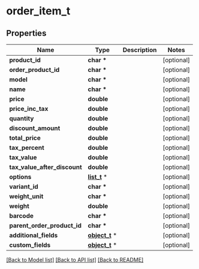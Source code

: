 # order_item_t

## Properties
Name | Type | Description | Notes
------------ | ------------- | ------------- | -------------
**product_id** | **char \*** |  | [optional] 
**order_product_id** | **char \*** |  | [optional] 
**model** | **char \*** |  | [optional] 
**name** | **char \*** |  | [optional] 
**price** | **double** |  | [optional] 
**price_inc_tax** | **double** |  | [optional] 
**quantity** | **double** |  | [optional] 
**discount_amount** | **double** |  | [optional] 
**total_price** | **double** |  | [optional] 
**tax_percent** | **double** |  | [optional] 
**tax_value** | **double** |  | [optional] 
**tax_value_after_discount** | **double** |  | [optional] 
**options** | [**list_t**](order_item_option.md) \* |  | [optional] 
**variant_id** | **char \*** |  | [optional] 
**weight_unit** | **char \*** |  | [optional] 
**weight** | **double** |  | [optional] 
**barcode** | **char \*** |  | [optional] 
**parent_order_product_id** | **char \*** |  | [optional] 
**additional_fields** | [**object_t**](.md) \* |  | [optional] 
**custom_fields** | [**object_t**](.md) \* |  | [optional] 

[[Back to Model list]](../README.md#documentation-for-models) [[Back to API list]](../README.md#documentation-for-api-endpoints) [[Back to README]](../README.md)


